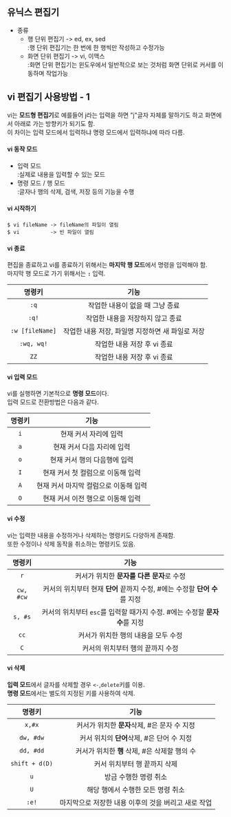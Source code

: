 ## 유닉스 편집기
- 종류
    - 행 단위 편집기  -> ed, ex, sed  
    :행 단위 편집기는 한 번에 한 행씩만 작성하고 수정가능
    - 화면 단위 편집기 -> vi, 이맥스  
    :화면 단위 편집기는 윈도우에서 일반적으로 보는 것처럼 화면 단위로 커서를 이동하며 작업가능

## vi 편집기 사용방법 - 1
vi는 **모드형 편집기**로 예를들어 j라는 입력을 하면 "j"글자 자체를 말하기도 하고 화면에서 아래로 가는 방향키가 되기도 함.  
이 차이는 입력 모드에서 입력하냐 명령 모드에서 입력하냐에 따라 다름.

#### vi 동작 모드
- 입력 모드  
  :실제로 내용을 입력할 수 있는 모드
- 명령 모드 / 행 모드  
  :글자나 행의 삭제, 검색, 저장 등의 기능을 수행

#### vi 시작하기
```
$ vi fileName -> fileName의 파일이 열림
$ vi          -> 빈 파일이 열림
```

#### vi 종료
편집을 종료하고 vi를 종료하기 위해서는 **마지막 행 모드**에서 명령을 입력해야 함.  
마지막 행 모드로 가기 위해서는 **`:`** 입력.

|명령키|기능|
|:---:|:---:|
|`:q`|작업한 내용이 없을 때 그냥 종료|
|`:q!`|작업한 내용을 저장하지 않고 종료|
|`:w [fileName]`|작업한 내용 저장, 파일명 지정하면 새 파일로 저장|
|`:wq, wq!`|작업한 내용 저장 후 vi 종료|
|`ZZ`|작업한 내용 저장 후 vi 종료|

#### vi 입력 모드
vi를 실행하면 기본적으로 **명령 모드**이다.  
입력 모드로 전환방법은 다음과 같다.

|명령키|기능|
|:---:|:---:|
|`i`|현재 커서 자리에 입력|
|`a`|현재 커서 다음 자리에 입력|
|`o`|현재 커서 행의 다음행에 입력|
|`I`|현재 커서 첫 컬럼으로 이동해 입력|
|`A`|현재 커서 마지막 컬럼으로 이동해 입력|
|`O`|현재 커서 이전 행으로 이동해 입력|

#### vi 수정
vi는 입력한 내용을 수정하거나 삭제하는 명령키도 다양하게 존재함.  
또한 수정이나 삭제 동작을 취소하는 명령키도 있음.  

|명령키|기능|
|:---:|:---:|
|`r`|커서가 위치한 **문자를 다른 문자**로 수정|
|`cw, #cw`|커서의 위치부터 현재 **단어** 끝까지 수정, #에는 수정할 **단어 수**를 지정|
|`s, #s`|커서의 위치부터 `esc`를 입력할 때가지 수정. #에는 수정할 **문자 수**를 지정|
|`cc`|커서가 위치한 행의 내용을 모두 수정|
|`C`|커서의 위치부터 행의 끝까지 수정|

#### vi 삭제
**입력 모드**에서 글자를 삭제할 경우 `<-`,`delete`키를 이용.  
**명령 모드**에서는 별도의 지정된 키를 사용하여 삭제.

|명령키|기능|
|:---:|:---:|
|`x,#x`|커서가 위치한 **문자**삭제, #은 문자 수 지정|
|`dw, #dw`|커서 위치의 **단어**삭제, #은 단어 수 지정|
|`dd, #dd`|커서가 위치한 **행** 삭제, #은 삭제할 행의 수|
|`shift + d(D)`|커서 위치부터 행 끝까지 삭제|
|`u`|방금 수행한 명령 취소|
|`U`|해당 행에서 수행한 모든 명령 취소|
|`:e!`|마지막으로 저장한 내용 이후의 것을 버리고 새로 작업|
